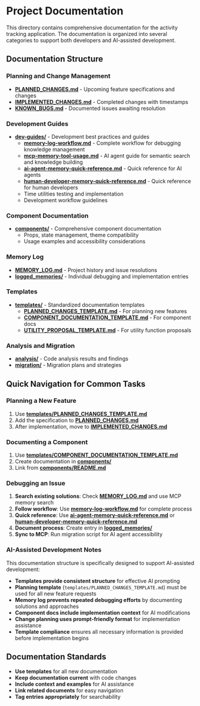 # Project Documentation

This directory contains comprehensive documentation for the activity tracking application. The documentation is organized into several categories to support both developers and AI-assisted development.

## Documentation Structure

### Planning and Change Management
- **[PLANNED_CHANGES.md](./PLANNED_CHANGES.md)** - Upcoming feature specifications and changes
- **[IMPLEMENTED_CHANGES.md](./IMPLEMENTED_CHANGES.md)** - Completed changes with timestamps
- **[KNOWN_BUGS.md](./KNOWN_BUGS.md)** - Documented issues awaiting resolution

### Development Guides
- **[dev-guides/](./dev-guides/)** - Development best practices and guides
  - **[memory-log-workflow.md](./dev-guides/memory-log-workflow.md)** - Complete workflow for debugging knowledge management
  - **[mcp-memory-tool-usage.md](./dev-guides/mcp-memory-tool-usage.md)** - AI agent guide for semantic search and knowledge building
  - **[ai-agent-memory-quick-reference.md](./dev-guides/ai-agent-memory-quick-reference.md)** - Quick reference for AI agents
  - **[human-developer-memory-quick-reference.md](./dev-guides/human-developer-memory-quick-reference.md)** - Quick reference for human developers
  - Time utilities testing and implementation
  - Development workflow guidelines

### Component Documentation
- **[components/](./components/)** - Comprehensive component documentation
  - Props, state management, theme compatibility
  - Usage examples and accessibility considerations

### Memory Log
- **[MEMORY_LOG.md](./MEMORY_LOG.md)** - Project history and issue resolutions
- **[logged_memories/](./logged_memories/)** - Individual debugging and implementation entries

### Templates
- **[templates/](./templates/)** - Standardized documentation templates
  - **[PLANNED_CHANGES_TEMPLATE.md](./templates/PLANNED_CHANGES_TEMPLATE.md)** - For planning new features
  - **[COMPONENT_DOCUMENTATION_TEMPLATE.md](./templates/COMPONENT_DOCUMENTATION_TEMPLATE.md)** - For component docs
  - **[UTILITY_PROPOSAL_TEMPLATE.md](./templates/UTILITY_PROPOSAL_TEMPLATE.md)** - For utility function proposals

### Analysis and Migration
- **[analysis/](./analysis/)** - Code analysis results and findings
- **[migration/](./migration/)** - Migration plans and strategies

## Quick Navigation for Common Tasks

### Planning a New Feature
1. Use **[templates/PLANNED_CHANGES_TEMPLATE.md](./templates/PLANNED_CHANGES_TEMPLATE.md)**
2. Add the specification to **[PLANNED_CHANGES.md](./PLANNED_CHANGES.md)**
3. After implementation, move to **[IMPLEMENTED_CHANGES.md](./IMPLEMENTED_CHANGES.md)**

### Documenting a Component
1. Use **[templates/COMPONENT_DOCUMENTATION_TEMPLATE.md](./templates/COMPONENT_DOCUMENTATION_TEMPLATE.md)**
2. Create documentation in **[components/](./components/)**
3. Link from **[components/README.md](./components/README.md)**

### Debugging an Issue
1. **Search existing solutions**: Check **[MEMORY_LOG.md](./MEMORY_LOG.md)** and use MCP memory search
2. **Follow workflow**: Use **[memory-log-workflow.md](./dev-guides/memory-log-workflow.md)** for complete process
3. **Quick reference**: Use **[ai-agent-memory-quick-reference.md](./dev-guides/ai-agent-memory-quick-reference.md)** or **[human-developer-memory-quick-reference.md](./dev-guides/human-developer-memory-quick-reference.md)**
4. **Document process**: Create entry in **[logged_memories/](./logged_memories/)**
5. **Sync to MCP**: Run migration script for AI agent accessibility

### AI-Assisted Development Notes

This documentation structure is specifically designed to support AI-assisted development:
- **Templates provide consistent structure** for effective AI prompting
- **Planning template** (`templates/PLANNED_CHANGES_TEMPLATE.md`) must be used for all new feature requests
- **Memory log prevents repeated debugging efforts** by documenting solutions and approaches
- **Component docs include implementation context** for AI modifications
- **Change planning uses prompt-friendly format** for implementation assistance
- **Template compliance** ensures all necessary information is provided before implementation begins

## Documentation Standards

- **Use templates** for all new documentation
- **Keep documentation current** with code changes
- **Include context and examples** for AI assistance
- **Link related documents** for easy navigation
- **Tag entries appropriately** for searchability
